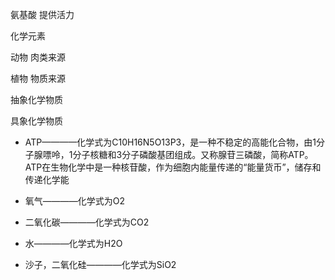 

氨基酸 提供活力

化学元素 

动物 肉类来源

植物 物质来源

抽象化学物质

具象化学物质

* ATP————化学式为C10H16N5O13P3，是一种不稳定的高能化合物，由1分子腺嘌呤，1分子核糖和3分子磷酸基团组成。又称腺苷三磷酸，简称ATP。ATP在生物化学中是一种核苷酸，作为细胞内能量传递的“能量货币”，储存和传递化学能

* 氧气————化学式为O2

* 二氧化碳————化学式为CO2

* 水————化学式为H2O
* 沙子，二氧化硅————化学式为SiO2
